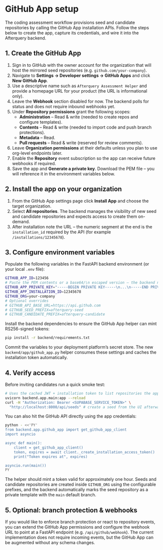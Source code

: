 # GitHub App setup

The coding assessment workflow provisions seed and candidate repositories by
calling the GitHub App installation APIs. Follow the steps below to create the
app, capture its credentials, and wire it into the Afterquery backend.

## 1. Create the GitHub App

1. Sign in to GitHub with the owner account for the organization that will host
   the mirrored seed repositories (e.g. `github.com/your-company`).
2. Navigate to **Settings → Developer settings → GitHub Apps** and click
   **New GitHub App**.
3. Use a descriptive name such as `Afterquery Assessment Helper` and provide a
   homepage URL for your product (the URL is informational only).
4. Leave the **Webhook** section disabled for now. The backend polls for status
   and does not require inbound webhooks yet.
5. Under **Repository permissions** grant the following scopes:
   - **Administration** – Read & write (needed to create repos and configure
     templates).
   - **Contents** – Read & write (needed to import code and push branch
     protections).
   - **Metadata** – Read.
   - **Pull requests** – Read & write (reserved for review comments).
6. Leave **Organization permissions** at their defaults unless you plan to use
   org-level endpoints later.
7. Enable the **Repository** event subscription so the app can receive future
   webhooks if required.
8. Save the app and **Generate a private key**. Download the PEM file – you will
   reference it in the environment variables below.

## 2. Install the app on your organization

1. From the GitHub App settings page click **Install App** and choose the target
   organization.
2. Select **All repositories**. The backend manages the visibility of new seed
   and candidate repositories and expects access to create them on-demand.
3. After installation note the URL – the numeric segment at the end is the
   `installation_id` required by the API (for example `/installations/12345678`).

## 3. Configure environment variables

Populate the following variables in the FastAPI backend environment (or your
local `.env` file):

```bash
GITHUB_APP_ID=123456
# Paste the PEM contents or a base64/\n escaped version – the backend normalises the value.
GITHUB_APP_PRIVATE_KEY="-----BEGIN PRIVATE KEY-----\n...\n-----END PRIVATE KEY-----\n"
GITHUB_APP_INSTALLATION_ID=12345678
GITHUB_ORG=your-company
# Optional overrides
# GITHUB_API_BASE_URL=https://api.github.com
# GITHUB_SEED_PREFIX=afterquery-seed
# GITHUB_CANDIDATE_PREFIX=afterquery-candidate
```

Install the backend dependencies to ensure the GitHub App helper can mint
RS256-signed tokens:

```bash
pip install -r backend/requirements.txt
```

Commit the variables to your deployment platform’s secret store. The new
`backend/app/github_app.py` helper consumes these settings and caches the
installation token automatically.

## 4. Verify access

Before inviting candidates run a quick smoke test:

```bash
# Uses the cached JWT + installation token to list repositories the app can access
uvicorn backend.app.main:app --reload
curl -H "Authorization: Bearer <SUPABASE_SERVICE_TOKEN>" \
  "http://localhost:8000/api/seeds" # create a seed from the UI afterwards
```

You can also hit the GitHub API directly using the app credentials:

```bash
python - <<'PY'
from backend.app.github_app import get_github_app_client
import asyncio

async def main():
    client = get_github_app_client()
    token, expires = await client._create_installation_access_token()  # noqa: SLF001
    print("Token expires at", expires)

asyncio.run(main())
PY
```

The helper should mint a token valid for approximately one hour. Seeds and
candidate repositories are created inside `GITHUB_ORG` using the configurable
prefixes, and the backend automatically marks the seed repository as a private
template with the `main` default branch.

## 5. Optional: branch protection & webhooks

If you would like to enforce branch protection or react to repository events,
you can extend the GitHub App permissions and configure the webhook URL to
point at a FastAPI endpoint (e.g. `/api/github/webhook`). The current
implementation does not require incoming events, but the GitHub App can be
augmented without any schema changes.
